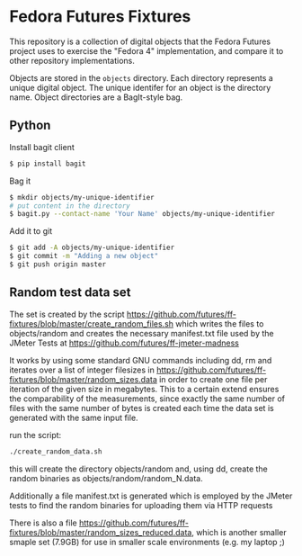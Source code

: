 # Fedora Futures Fixtures

This repository is a collection of digital objects that the Fedora Futures project uses to exercise the "Fedora 4" implementation, and compare it to other repository implementations.

Objects are stored in the ```objects``` directory. Each directory represents a unique digital object. The unique identifer for an object is the directory name. Object directories are a BagIt-style bag.


## Python

Install bagit client
```bash
$ pip install bagit
```

Bag it
```bash
$ mkdir objects/my-unique-identifier
# put content in the directory
$ bagit.py --contact-name 'Your Name' objects/my-unique-identifier
```

Add it to git

```bash
$ git add -A objects/my-unique-identifier
$ git commit -m "Adding a new object"
$ git push origin master
```

## Random test data set
The set is created by the script https://github.com/futures/ff-fixtures/blob/master/create_random_files.sh which writes the files to objects/random and creates the necessary manifest.txt file used by the JMeter Tests at https://github.com/futures/ff-jmeter-madness

It works by using some standard GNU commands including dd, rm and iterates over a list of integer filesizes in https://github.com/futures/ff-fixtures/blob/master/random_sizes.data in order to create one file per iteration of the given size in megabytes. This to a certain extend ensures the comparability of the measurements, since exactly the same number of files with the same number of bytes is created each time the data set is generated with the same input file.

run the script:
```bash
./create_random_data.sh
```

this will create the directory objects/random and, using dd, create the random binaries as objects/random/random_N.data.

Additionally a file manifest.txt is generated which is employed by the JMeter tests to find the random binaries for uploading them via HTTP requests

There is also a file https://github.com/futures/ff-fixtures/blob/master/random_sizes_reduced.data, which is another smaller smaple set (7.9GB) for use in smaller scale environments (e.g. my laptop ;)
